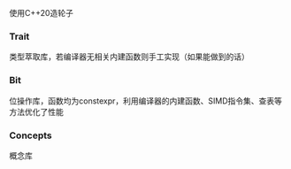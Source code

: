 使用C++20造轮子

### Trait
类型萃取库，若编译器无相关内建函数则手工实现（如果能做到的话）

### Bit
位操作库，函数均为constexpr，利用编译器的内建函数、SIMD指令集、查表等方法优化了性能

### Concepts
概念库
